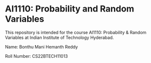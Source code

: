 # AI1110: Probability and Random Variables
This repository is intended for the course AI1110: Probability &amp; Random Variables at Indian Institute of Technology Hyderabad.

Name: Bonthu Mani Hemanth Reddy

Roll Number: CS22BTECH11013
